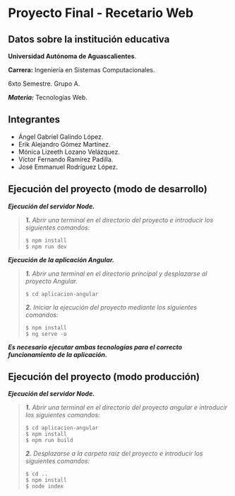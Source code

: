# Proyecto Final - Recetario Web

## Datos sobre la institución educativa
**Universidad Autónoma de Aguascalientes**.

**Carrera:** Ingeniería en Sistemas Computacionales.

6xto Semestre. Grupo A.

***Materia:*** Tecnologías Web.

## Integrantes
- Ángel Gabriel Galindo López.
- Erik Alejandro Gómez Martínez.
- Mónica Lizeeth Lozano Velázquez.
- Víctor Fernando Ramírez Padilla.
- José Emmanuel Rodríguez López.

## Ejecución del proyecto (modo de desarrollo)
_**Ejecución del servidor Node.**_

>_**1.** Abrir una terminal en el directorio del proyecto e introducir los siguientes comandos:_
>```
>$ npm install
>$ npm run dev
>```

_**Ejecución de la aplicación Angular.**_
>_**1.** Abrir una terminal en el directorio principal y desplazarse al proyecto Angular._
>```
>$ cd aplicacion-angular
>```
>
>_**2.** Iniciar la ejecución del proyecto mediante los siguientes comandos:_
>```
>$ npm install
>$ ng serve -o
>```
_**Es necesario ejecutar ambas tecnologías para el correcto funcionamiento de la aplicación.**_

## Ejecución del proyecto (modo producción)
_**Ejecución del servidor Node.**_
>_**1.** Abrir una terminal en el directorio del proyecto angular e introducir los siguientes comandos:_
>```
>$ cd aplicacion-angular
>$ npm install
>$ npm run build
>```
>_**2.** Desplazarse a la carpeta raíz del proyecto e introducir los siguientes comandos:_
>```
>$ cd ..
>$ npm install
>$ node index
>```
